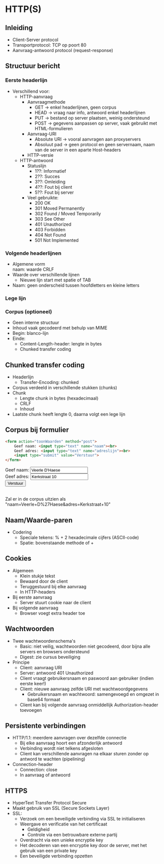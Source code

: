 # HTTP(S)
## Inleiding
* Client-Server protocol
* Transportprotocol: TCP op poort 80
* Aanvraag-antwoord protocol (request-response)

## Structuur bericht
### Eerste headerlijn
* Verschillend voor:
    * HTTP-aanvraag
        * Aanvraagmethode
            * GET -> enkel headerlijnen, geen corpus
            * HEAD -> vraag naar info, antwoord enkel headerlijnen
            * PUT -> bestand op server plaatsen, weinig ondersteund
            * POST -> gegevens aanpassen op server, vaak gebruikt met HTML-formulieren
        * Aanvraag-URI
            * Absolute URI -> vooral aanvragen aan proxyservers
            * Absoluut pad -> geen protocol en geen servernaam, naam van de server in een aparte Host-headers
        * HTTP-versie
    * HTTP-antwoord
        * Statuslijn
            * 1??: Informatief
            * 2??: Succes
            * 3??: Omleiding
            * 4??: Fout bij client 
            * 5??: Fout bij server
        * Veel gebruikte:
            * 200 OK
            * 301 Moved Permanently
            * 302 Found / Moved Temporarily
            * 303 See Other
            * 401 Unauthorized
            * 403 Forbidden
            * 404 Not Found
            * 501 Not Implemented

<div style="page-break-after: always;"></div>

### Volgende headerlijnen
* Algemene vorm <br> naam: waarde CRLF
* Waarde over verschillende lijnen
    * Nieuwe lijn start met spatie of TAB
* Naam: geen onderscheid tussen hoofdletters en kleine letters
### Lege lijn
### Corpus (optioneel)
* Geen interne structuur
* Inhoud vaak gecodeerd met behulp van MIME
* Begin: blanco-lijn
* Einde:
    * Content-Length-header: lengte in bytes
    * Chunked transfer coding

## Chunked transfer coding
* Headerlijn
    * Transfer-Encoding: chunked
* Corpus verdeeld in verschillende stukken (chunks)
* Chunk
    * Lengte chunk in bytes (hexadecimaal)
    * CRLF
    * Inhoud
* Laatste chunk heeft lengte 0, daarna volgt een lege lijn

## Corpus bij formulier
```html
<form action="toonWaarden" method="post">
    Geef naam: <input type="text" name="naam"><br>
    Geef adres: <input type="text" name="adreslijn"><br>
    <input type="submit" value="Verstuur">
</form>
```
<form action="toonWaarden" method="post">
Geef naam: <input type="text" name="naam" value="Veerle D'Haese"><br>
Geef adres: <input type="text" name="adreslijn" value="Kerkstraat 10"><br>
<input type="submit" value="Verstuur">
</form><br>
Zal er in de corpus uitzien als "naam=Veerle+D%27Haese&adres=Kerkstraat+10"

<div style="page-break-after: always;"></div>

## Naam/Waarde-paren
* Codering
    * Speciale tekens: % + 2 hexadecimale cijfers (ASCII-code)
    * Spatie: bovenstaande methode of +

## Cookies
* Algemeen
    * Klein stukje tekst
    * Bewaard door de client
    * Teruggestuurd bij elke aanvraag
    * In HTTP-headers
* Bij eerste aanvraag
    * Server stuurt cookie naar de client
* Bij volgende aanvraag
    * Browser voegt extra header toe

## Wachtwoorden
* Twee wachtwoordenschema's
    * Basic: niet veilig, wachtwoorden niet gecodeerd, door bijna alle servers en browsers ondersteund
    * Digest: zie cursus beveiliging
* Principe
    * Client: aanvraag URI
    * Server: antwoord 401 Unauthorized
    * Client vraagt gebruikersnaam en paswoord aan gebruiker (indien eerste keer!)
    * Client: nieuwe aanvraag zelfde URI met wachtwoordgegevens
        * Gebruikersnaam en wachtwoord: samengevoegd en omgezet in base64 formaat
    * Client kan bij volgende aanvraag onmiddellijk Authorization-header toevoegen

## Persistente verbindingen
* HTTP/1.1: meerdere aanvragen over dezelfde connectie
    * Bij elke aanvraag hoort een afzonderlijk antwoord
    * Verbinding wordt niet telkens afgesloten
    * Client kan verschillende aanvragen na elkaar sturen zonder op antword te wachten (pipelining)
* Connection-header
    * Connection: close
    * In aanvraag of antwoord

<div style="page-break-after: always;"></div>

## HTTPS
* HyperText Transfer Protocol Secure
* Maakt gebruik van SSL (Secure Sockets Layer)
* SSL:
    * Verzoek om een beveiligde verbinding via SSL te initialiseren
    * Weergave en verificatie van het certificaat
        * Geldigheid
        * Controle via een betrouwbare externe partij
    * Overdracht via een unieke encryptie key
    * Het decoderen van een encryptie key door de server, met het gebruik van een private key
    * Een beveiligde verbinding opzetten